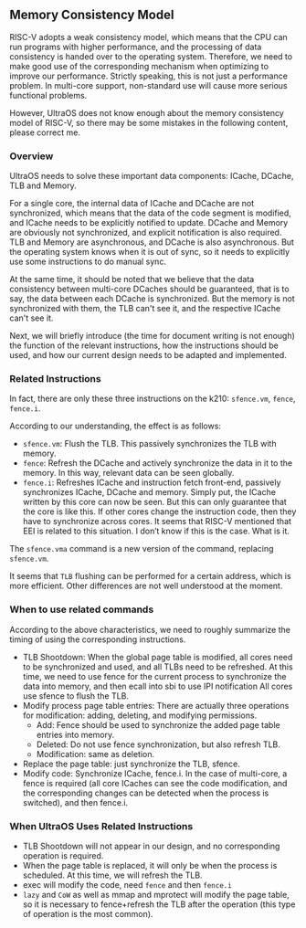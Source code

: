 ## Memory Consistency Model

RISC-V adopts a weak consistency model, which means that the CPU can run programs with higher performance, and the processing of data consistency is handed over to the operating system. Therefore, we need to make good use of the corresponding mechanism when optimizing to improve our performance. Strictly speaking, this is not just a performance problem. In multi-core support, non-standard use will cause more serious functional problems.

However, UltraOS does not know enough about the memory consistency model of RISC-V, so there may be some mistakes in the following content, please correct me.

### Overview

UltraOS needs to solve these important data components: ICache, DCache, TLB and Memory.

For a single core, the internal data of ICache and DCache are not synchronized, which means that the data of the code segment is modified, and ICache needs to be explicitly notified to update. DCache and Memory are obviously not synchronized, and explicit notification is also required. TLB and Memory are asynchronous, and DCache is also asynchronous. But the operating system knows when it is out of sync, so it needs to explicitly use some instructions to do manual sync.

At the same time, it should be noted that we believe that the data consistency between multi-core DCaches should be guaranteed, that is to say, the data between each DCache is synchronized. But the memory is not synchronized with them, the TLB can't see it, and the respective ICache can't see it.

Next, we will briefly introduce (the time for document writing is not enough) the function of the relevant instructions, how the instructions should be used, and how our current design needs to be adapted and implemented.

### Related Instructions

In fact, there are only these three instructions on the k210: `sfence.vm`, `fence`, `fence.i`. 

According to our understanding, the effect is as follows:

- `sfence.vm`: Flush the TLB. This passively synchronizes the TLB with memory.
- `fence`: Refresh the DCache and actively synchronize the data in it to the memory. In this way, relevant data can be seen globally.
- `fence.i`: Refreshes ICache and instruction fetch front-end, passively synchronizes ICache, DCache and memory. Simply put, the ICache written by this core can now be seen. But this can only guarantee that the core is like this. If other cores change the instruction code, then they have to synchronize across cores. It seems that RISC-V mentioned that EEI is related to this situation. I don’t know if this is the case. What is it.

The `sfence.vma` command is a new version of the command, replacing `sfence.vm`. 

It seems that `TLB` flushing can be performed for a certain address, which is more efficient. Other differences are not well understood at the moment.


### When to use related commands

According to the above characteristics, we need to roughly summarize the timing of using the corresponding instructions.

- TLB Shootdown: When the global page table is modified, all cores need to be synchronized and used, and all TLBs need to be refreshed. At this time, we need to use fence for the current process to synchronize the data into memory, and then ecall into sbi to use IPI notification All cores use sfence to flush the TLB.
- Modify process page table entries: There are actually three operations for modification: adding, deleting, and modifying permissions.
  - Add: Fence should be used to synchronize the added page table entries into memory.
  - Deleted: Do not use fence synchronization, but also refresh TLB.
  - Modification: same as deletion.
- Replace the page table: just synchronize the TLB, sfence.
- Modify code: Synchronize ICache, fence.i. In the case of multi-core, a fence is required (all core ICaches can see the code modification, and the corresponding changes can be detected when the process is switched), and then fence.i.


### When UltraOS Uses Related Instructions

- TLB Shootdown will not appear in our design, and no corresponding operation is required.
- When the page table is replaced, it will only be when the process is scheduled. At this time, we will refresh the TLB.
- exec will modify the code, need `fence` and then `fence.i`
- `lazy` and `CoW` as well as mmap and mprotect will modify the page table, so it is necessary to fence+refresh the TLB after the operation (this type of operation is the most common).
